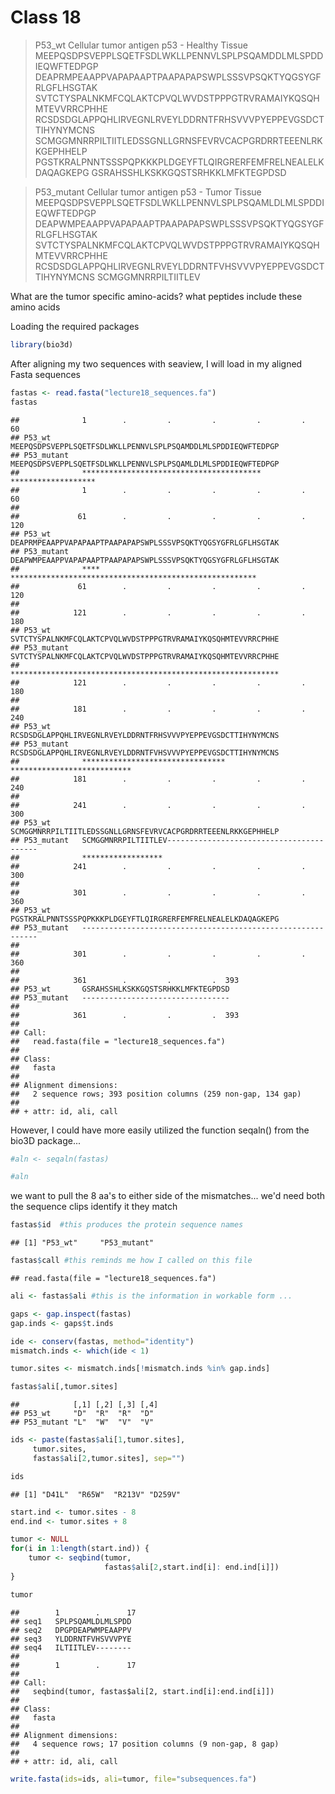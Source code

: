 Class 18
================

> P53\_wt Cellular tumor antigen p53 - Healthy Tissue MEEPQSDPSVEPPLSQETFSDLWKLLPENNVLSPLPSQAMDDLMLSPDDIEQWFTEDPGP DEAPRMPEAAPPVAPAPAAPTPAAPAPAPSWPLSSSVPSQKTYQGSYGFRLGFLHSGTAK SVTCTYSPALNKMFCQLAKTCPVQLWVDSTPPPGTRVRAMAIYKQSQHMTEVVRRCPHHE RCSDSDGLAPPQHLIRVEGNLRVEYLDDRNTFRHSVVVPYEPPEVGSDCTTIHYNYMCNS SCMGGMNRRPILTIITLEDSSGNLLGRNSFEVRVCACPGRDRRTEEENLRKKGEPHHELP PGSTKRALPNNTSSSPQPKKKPLDGEYFTLQIRGRERFEMFRELNEALELKDAQAGKEPG GSRAHSSHLKSKKGQSTSRHKKLMFKTEGPDSD

> P53\_mutant Cellular tumor antigen p53 - Tumor Tissue MEEPQSDPSVEPPLSQETFSDLWKLLPENNVLSPLPSQAMLDLMLSPDDIEQWFTEDPGP DEAPWMPEAAPPVAPAPAAPTPAAPAPAPSWPLSSSVPSQKTYQGSYGFRLGFLHSGTAK SVTCTYSPALNKMFCQLAKTCPVQLWVDSTPPPGTRVRAMAIYKQSQHMTEVVRRCPHHE RCSDSDGLAPPQHLIRVEGNLRVEYLDDRNTFVHSVVVPYEPPEVGSDCTTIHYNYMCNS SCMGGMNRRPILTIITLEV

What are the tumor specific amino-acids? what peptides include these amino acids

Loading the required packages

``` r
library(bio3d)
```

After aligning my two sequences with seaview, I will load in my aligned Fasta sequences

``` r
fastas <- read.fasta("lecture18_sequences.fa")
fastas
```

    ##              1        .         .         .         .         .         60 
    ## P53_wt       MEEPQSDPSVEPPLSQETFSDLWKLLPENNVLSPLPSQAMDDLMLSPDDIEQWFTEDPGP
    ## P53_mutant   MEEPQSDPSVEPPLSQETFSDLWKLLPENNVLSPLPSQAMLDLMLSPDDIEQWFTEDPGP
    ##              **************************************** ******************* 
    ##              1        .         .         .         .         .         60 
    ## 
    ##             61        .         .         .         .         .         120 
    ## P53_wt       DEAPRMPEAAPPVAPAPAAPTPAAPAPAPSWPLSSSVPSQKTYQGSYGFRLGFLHSGTAK
    ## P53_mutant   DEAPWMPEAAPPVAPAPAAPTPAAPAPAPSWPLSSSVPSQKTYQGSYGFRLGFLHSGTAK
    ##              **** ******************************************************* 
    ##             61        .         .         .         .         .         120 
    ## 
    ##            121        .         .         .         .         .         180 
    ## P53_wt       SVTCTYSPALNKMFCQLAKTCPVQLWVDSTPPPGTRVRAMAIYKQSQHMTEVVRRCPHHE
    ## P53_mutant   SVTCTYSPALNKMFCQLAKTCPVQLWVDSTPPPGTRVRAMAIYKQSQHMTEVVRRCPHHE
    ##              ************************************************************ 
    ##            121        .         .         .         .         .         180 
    ## 
    ##            181        .         .         .         .         .         240 
    ## P53_wt       RCSDSDGLAPPQHLIRVEGNLRVEYLDDRNTFRHSVVVPYEPPEVGSDCTTIHYNYMCNS
    ## P53_mutant   RCSDSDGLAPPQHLIRVEGNLRVEYLDDRNTFVHSVVVPYEPPEVGSDCTTIHYNYMCNS
    ##              ******************************** *************************** 
    ##            181        .         .         .         .         .         240 
    ## 
    ##            241        .         .         .         .         .         300 
    ## P53_wt       SCMGGMNRRPILTIITLEDSSGNLLGRNSFEVRVCACPGRDRRTEEENLRKKGEPHHELP
    ## P53_mutant   SCMGGMNRRPILTIITLEV-----------------------------------------
    ##              ******************                                           
    ##            241        .         .         .         .         .         300 
    ## 
    ##            301        .         .         .         .         .         360 
    ## P53_wt       PGSTKRALPNNTSSSPQPKKKPLDGEYFTLQIRGRERFEMFRELNEALELKDAQAGKEPG
    ## P53_mutant   ------------------------------------------------------------
    ##                                                                           
    ##            301        .         .         .         .         .         360 
    ## 
    ##            361        .         .         .  393 
    ## P53_wt       GSRAHSSHLKSKKGQSTSRHKKLMFKTEGPDSD
    ## P53_mutant   ---------------------------------
    ##                                                
    ##            361        .         .         .  393 
    ## 
    ## Call:
    ##   read.fasta(file = "lecture18_sequences.fa")
    ## 
    ## Class:
    ##   fasta
    ## 
    ## Alignment dimensions:
    ##   2 sequence rows; 393 position columns (259 non-gap, 134 gap) 
    ## 
    ## + attr: id, ali, call

However, I could have more easily utilized the function seqaln() from the bio3D package...

``` r
#aln <- seqaln(fastas)

#aln
```

we want to pull the 8 aa's to either side of the mismatches... we'd need both the sequence clips identify it they match

``` r
fastas$id  #this produces the protein sequence names
```

    ## [1] "P53_wt"     "P53_mutant"

``` r
fastas$call #this reminds me how I called on this file
```

    ## read.fasta(file = "lecture18_sequences.fa")

``` r
ali <- fastas$ali #this is the information in workable form ...
```

``` r
gaps <- gap.inspect(fastas)
gap.inds <- gaps$t.inds
```

``` r
ide <- conserv(fastas, method="identity")
mismatch.inds <- which(ide < 1)
```

``` r
tumor.sites <- mismatch.inds[!mismatch.inds %in% gap.inds]

fastas$ali[,tumor.sites]
```

    ##            [,1] [,2] [,3] [,4]
    ## P53_wt     "D"  "R"  "R"  "D" 
    ## P53_mutant "L"  "W"  "V"  "V"

``` r
ids <- paste(fastas$ali[1,tumor.sites], 
     tumor.sites, 
     fastas$ali[2,tumor.sites], sep="")

ids
```

    ## [1] "D41L"  "R65W"  "R213V" "D259V"

``` r
start.ind <- tumor.sites - 8
end.ind <- tumor.sites + 8

tumor <- NULL
for(i in 1:length(start.ind)) {
    tumor <- seqbind(tumor, 
                     fastas$ali[2,start.ind[i]: end.ind[i]])
}

tumor
```

    ##        1        .      17 
    ## seq1   SPLPSQAMLDLMLSPDD
    ## seq2   DPGPDEAPWMPEAAPPV
    ## seq3   YLDDRNTFVHSVVVPYE
    ## seq4   ILTIITLEV--------
    ##                          
    ##        1        .      17 
    ## 
    ## Call:
    ##   seqbind(tumor, fastas$ali[2, start.ind[i]:end.ind[i]])
    ## 
    ## Class:
    ##   fasta
    ## 
    ## Alignment dimensions:
    ##   4 sequence rows; 17 position columns (9 non-gap, 8 gap) 
    ## 
    ## + attr: id, ali, call

``` r
write.fasta(ids=ids, ali=tumor, file="subsequences.fa")
```
